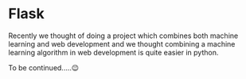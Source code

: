 # Flask
Recently we thought of doing a project which combines both machine learning and web development and we thought combining a machine learning algorithm in web development is quite easier in python.

To be continued.....😉



